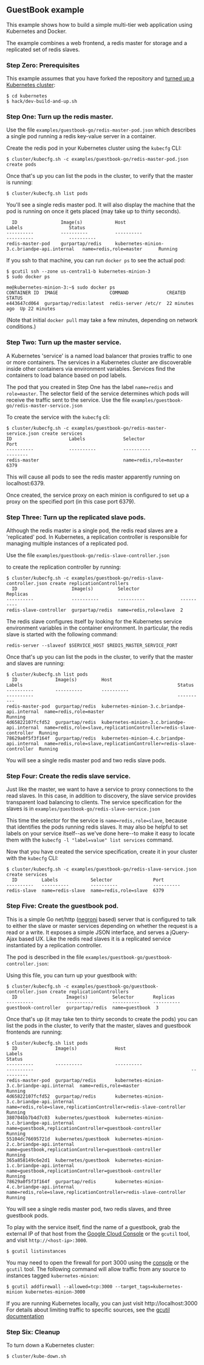 ## GuestBook example

This example shows how to build a simple multi-tier web application using Kubernetes and Docker.

The example combines a web frontend, a redis master for storage and a replicated set of redis slaves.

### Step Zero: Prerequisites

This example assumes that you have forked the repository and [turned up a Kubernetes cluster](https://github.com/GoogleCloudPlatform/kubernetes#contents):

```shell
$ cd kubernetes
$ hack/dev-build-and-up.sh
```

### Step One: Turn up the redis master.

Use the file `examples/guestbook-go/redis-master-pod.json` which describes a single pod running a redis key-value server in a container.

Create the redis pod in your Kubernetes cluster using the `kubecfg` CLI:

```shell
$ cluster/kubecfg.sh -c examples/guestbook-go/redis-master-pod.json create pods
```

Once that's up you can list the pods in the cluster, to verify that the master is running:

```shell
$ cluster/kubecfg.sh list pods
```

You'll see a single redis master pod. It will also display the machine that the pod is running on once it gets placed (may take up to thirty seconds).

```
  ID                Image(s)            Host                                          Labels                 Status
----------          ----------          ----------                                    ----------             ----------
redis-master-pod    gurpartap/redis     kubernetes-minion-3.c.briandpe-api.internal   name=redis,role=master      Running
```

If you ssh to that machine, you can run `docker ps` to see the actual pod:

```shell
$ gcutil ssh --zone us-central1-b kubernetes-minion-3
$ sudo docker ps

me@kubernetes-minion-3:~$ sudo docker ps
CONTAINER ID  IMAGE                   COMMAND              CREATED         STATUS
e443647cd064  gurpartap/redis:latest  redis-server /etc/r  22 minutes ago  Up 22 minutes
```

(Note that initial `docker pull` may take a few minutes, depending on network conditions.)

### Step Two: Turn up the master service.
A Kubernetes 'service' is a named load balancer that proxies traffic to one or more containers. The services in a Kubernetes cluster are discoverable inside other containers via environment variables. Services find the containers to load balance based on pod labels.

The pod that you created in Step One has the label `name=redis` and `role=master`. The selector field of the service determines which pods will receive the traffic sent to the service.  Use the file `examples/guestbook-go/redis-master-service.json`

To create the service with the `kubecfg` cli:

```shell
$ cluster/kubecfg.sh -c examples/guestbook-go/redis-master-service.json create services
ID                     Labels              Selector                 Port
----------             ----------          ----------               ----------
redis-master                               name=redis,role=master   6379
```

This will cause all pods to see the redis master apparently running on localhost:6379.

Once created, the service proxy on each minion is configured to set up a proxy on the specified port (in this case port 6379).

### Step Three: Turn up the replicated slave pods.
Although the redis master is a single pod, the redis read slaves are a 'replicated' pod. In Kubernetes, a replication controller is responsible for managing multiple instances of a replicated pod.

Use the file `examples/guestbook-go/redis-slave-controller.json`

to create the replication controller by running:

```shell
$ cluster/kubecfg.sh -c examples/guestbook-go/redis-slave-controller.json create replicationControllers
  ID                    Image(s)         Selector               Replicas
----------              ----------       ----------             ----------
redis-slave-controller  gurpartap/redis  name=redis,role=slave  2
```

The redis slave configures itself by looking for the Kubernetes service environment variables in the container environment. In particular, the redis slave is started with the following command:

```shell
redis-server --slaveof $SERVICE_HOST $REDIS_MASTER_SERVICE_PORT
```

Once that's up you can list the pods in the cluster, to verify that the master and slaves are running:

```shell
$ cluster/kubecfg.sh list pods
  ID              Image(s)         Host                                         Labels                                                         Status
----------        ----------       ----------                                   ----------                                                     ----------
redis-master-pod  gurpartap/redis  kubernetes-minion-3.c.briandpe-api.internal  name=redis,role=master                                              Running
4d65822107fcfd52  gurpartap/redis  kubernetes-minion-3.c.briandpe-api.internal  name=redis,role=slave,replicationController=redis-slave-controller  Running
78629a0f5f3f164f  gurpartap/redis  kubernetes-minion-4.c.briandpe-api.internal  name=redis,role=slave,replicationController=redis-slave-controller  Running
```

You will see a single redis master pod and two redis slave pods.

### Step Four: Create the redis slave service.

Just like the master, we want to have a service to proxy connections to the read slaves. In this case, in addition to discovery, the slave service provides transparent load balancing to clients. The service specification for the slaves is in `examples/guestbook-go/redis-slave-service.json`

This time the selector for the service is `name=redis,role=slave`, because that identifies the pods running redis slaves. It may also be helpful to set labels on your service itself--as we've done here--to make it easy to locate them with the `kubecfg -l "label=value" list services` command.

Now that you have created the service specification, create it in your cluster with the `kubecfg` CLI:

```shell
$ cluster/kubecfg.sh -c examples/guestbook-go/redis-slave-service.json create services
  ID         Labels            Selector               Port
----------   ----------        ----------             ----------
redis-slave  name=redis-slave  name=redis,role=slave  6379
```

### Step Five: Create the guestbook pod.

This is a simple Go net/http ([negroni](https://github.com/codegangsta/negroni) based) server that is configured to talk to either the slave or master services depending on whether the request is a read or a write. It exposes a simple JSON interface, and serves a jQuery-Ajax based UX. Like the redis read slaves it is a replicated service instantiated by a replication controller.

The pod is described in the file `examples/guestbook-go/guestbook-controller.json`:

Using this file, you can turn up your guestbook with:

```shell
$ cluster/kubecfg.sh -c examples/guestbook-go/guestbook-controller.json create replicationControllers
  ID                  Image(s)         Selector       Replicas
----------            ----------       ----------     ----------
guestbook-controller  gurpartap/redis  name=guestbook  3
```

Once that's up (it may take ten to thirty seconds to create the pods) you can list the pods in the cluster, to verify that the master, slaves and guestbook frontends are running:

```shell
$ cluster/kubecfg.sh list pods
  ID              Image(s)              Host                                         Labels                                                              Status
----------        ----------            ----------                                   ----------                                                          ----------
redis-master-pod  gurpartap/redis       kubernetes-minion-3.c.briandpe-api.internal  name=redis,role=master                                              Running
4d65822107fcfd52  gurpartap/redis       kubernetes-minion-3.c.briandpe-api.internal  name=redis,role=slave,replicationController=redis-slave-controller  Running
380704bb7b4d7c03  kubernetes/guestbook  kubernetes-minion-3.c.briandpe-api.internal  name=guestbook,replicationController=guestbook-controller           Running
55104dc76695721d  kubernetes/guestbook  kubernetes-minion-2.c.briandpe-api.internal  name=guestbook,replicationController=guestbook-controller           Running
365a858149c6e2d1  kubernetes/guestbook  kubernetes-minion-1.c.briandpe-api.internal  name=guestbook,replicationController=guestbook-controller           Running
78629a0f5f3f164f  gurpartap/redis       kubernetes-minion-4.c.briandpe-api.internal  name=redis,role=slave,replicationController=redis-slave-controller  Running
```

You will see a single redis master pod, two redis slaves, and three guestbook pods.

To play with the service itself, find the name of a guestbook, grab the external IP of that host from the [Google Cloud Console][cloud-console] or the `gcutil` tool, and visit `http://<host-ip>:3000`.

```shell
$ gcutil listinstances
```

You may need to open the firewall for port 3000 using the [console][cloud-console] or the `gcutil` tool. The following command will allow traffic from any source to instances tagged `kubernetes-minion`:

```shell
$ gcutil addfirewall --allowed=tcp:3000 --target_tags=kubernetes-minion kubernetes-minion-3000
```

If you are running Kubernetes locally, you can just visit http://localhost:3000
For details about limiting traffic to specific sources, see the [gcutil documentation][gcutil-docs]

[cloud-console]: https://console.developer.google.com
[gcutil-docs]: https://developers.google.com/compute/docs/gcutil/reference/firewall#addfirewall

### Step Six: Cleanup

To turn down a Kubernetes cluster:

```shell
$ cluster/kube-down.sh
```
